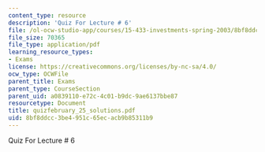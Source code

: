 ```yaml
---
content_type: resource
description: 'Quiz For Lecture # 6'
file: /ol-ocw-studio-app/courses/15-433-investments-spring-2003/8bf8ddcc3be4951c65ecacb9b85311b9_quizfebruary_25_solutions.pdf
file_size: 70365
file_type: application/pdf
learning_resource_types:
- Exams
license: https://creativecommons.org/licenses/by-nc-sa/4.0/
ocw_type: OCWFile
parent_title: Exams
parent_type: CourseSection
parent_uid: a0839110-e72c-4c01-b9dc-9ae6137bbe87
resourcetype: Document
title: quizfebruary_25_solutions.pdf
uid: 8bf8ddcc-3be4-951c-65ec-acb9b85311b9
---
```

Quiz For Lecture # 6